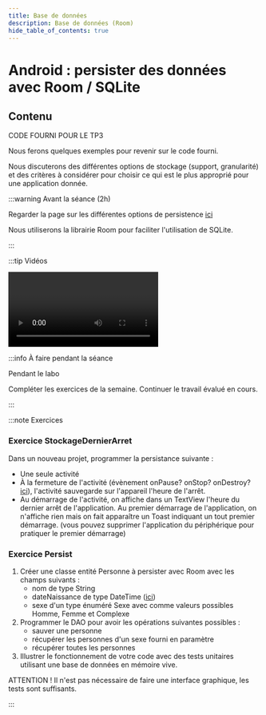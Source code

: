 ```yaml
---
title: Base de données
description: Base de données (Room)
hide_table_of_contents: true
---
```


# Android : persister des données avec Room / SQLite

## Contenu

CODE FOURNI POUR LE TP3

Nous ferons quelques exemples pour revenir sur le code fourni.

Nous discuterons des différentes options de stockage (support, granularité) et des critères à considérer pour choisir ce qui est le plus approprié pour une application donnée.

<Row>

<Column>

:::warning Avant la séance (2h)

Regarder la page sur les différentes options de persistence [ici](https://developer.android.com/training/data-storage?hl=fr)

Nous utiliserons la librairie Room pour faciliter l'utilisation de SQLite.

:::

</Column>

<Column>

:::tip Vidéos

<Video url="https://youtu.be/XMN3y8d2Dr0" />

[Code après video 1](https://github.com/departement-info-cem/3N5-Prog3/tree/main/code/RoomSQL/01-Depart)

<Video url="https://youtu.be/t8O7EN61egA" />

[Code après video 2](https://github.com/departement-info-cem/3N5-Prog3/tree/main/code/RoomSQL/02-RoomDebug)

<Video url="https://youtu.be/SB58qEx9XBU" />

[Code après video 3](https://github.com/departement-info-cem/3N5-Prog3/tree/main/code/RoomSQL/03-RoomTransaction)

<Video url="https://youtu.be/fpdADjOecTw" />

[Code après video 4](https://github.com/departement-info-cem/3N5-Prog3/tree/main/code/RoomSQL/04-RoomPerformance)

**Optionnel**: vous trouverez un projet illustrant les différentes possibilités de stockage [ici](https://github.com/jorisdeguet/420406-Applications/tree/main/code/Persist).

Ensuite vous devez commencer les exercices . Arrêtez-vous quand vous avez complété vos 2 heures.

:::

</Column>

<Column>

:::info À faire pendant la séance

Pendant le labo

Compléter les exercices de la semaine. Continuer le travail évalué en cours.

:::

</Column>

</Row>

:::note Exercices

### Exercice StockageDernierArret

Dans un nouveau projet, programmer la persistance suivante :

- Une seule activité
- À la fermeture de l'activité (évènement onPause? onStop? onDestroy? [ici](https://developer.android.com/reference/android/app/Activity.html)), l'activité sauvegarde sur l'appareil l'heure de l'arrêt.
- Au démarrage de l'activité, on affiche dans un TextView l'heure du dernier arrêt de l'application. Au premier démarrage de l'application, on n'affiche rien mais on fait apparaître un Toast indiquant un tout premier démarrage. (vous pouvez supprimer l'application du périphérique pour pratiquer le premier démarrage)

### Exercice Persist

1. Créer une classe entité Personne à persister avec Room avec les champs suivants :
   - nom de type String
   - dateNaissance de type DateTime ([ici](https://www.joda.org/joda-time/quickstart.html))
   - sexe d'un type énuméré Sexe avec comme valeurs possibles Homme, Femme et Complexe
2. Programmer le DAO pour avoir les opérations suivantes possibles :
   - sauver une personne
   - récupérer les personnes d'un sexe fourni en paramètre
   - récupérer toutes les personnes
3. Illustrer le fonctionnement de votre code avec des tests unitaires utilisant une base de données en mémoire vive.

ATTENTION ! Il n'est pas nécessaire de faire une interface graphique, les tests sont suffisants.

:::
